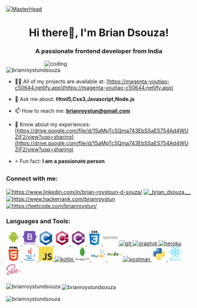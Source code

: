 [![MasterHead](https://imgs.search.brave.com/2Wd1tGvffDtGa7iPoM_FHXzVF-_yN8L9I2HPPt8dA4E/rs:fit:1200:600:1/g:ce/aHR0cHM6Ly93d3cu/bWFyY3RyZW50dHVj/a2VyLmNvbS93cC1j/b250ZW50L3VwbG9h/ZHMvMjAxOC8wMS9i/YW5uZXJfcHJvZ3Jh/bW1pbmcucG5n)](https://BrianRoystounDsouza.io)
<h1 align="center">Hi there👋, I'm Brian Dsouza!</h1>
<h3 align="center">A passionate frontend developer from India</h3>

<img align="right" alt="coding" width="400" src="https://imgs.search.brave.com/cTWvsKv2Fc7C5UDE5anDrCErBLMupkD9BAQQL3XPTBM/rs:fit:800:600:1/g:ce/aHR0cHM6Ly9jZG4u/ZHJpYmJibGUuY29t/L3VzZXJzLzEwNTk1/ODMvc2NyZWVuc2hv/dHMvNDE3MTM2Ny9j/b2RpbmctZnJlYWsu/Z2lm.gif" />

<p align="left"> <img src="https://komarev.com/ghpvc/?username=brianroystundsouza&label=Profile%20views&color=0e75b6&style=flat" alt="brianroystundsouza" /> </p>

- 👨‍💻 All of my projects are available at: [https://magenta-youtiao-c50644.netlify.app](https://magenta-youtiao-c50644.netlify.app)

- 💬 Ask me about: **Html5,Css3,Javascript,Node.js**

- 📫 How to reach me: **brianroystun@gmail.com**

- 📄 Know about my experiences: [https://drive.google.com/file/d/1SaMpTcSQma743EbSSaES754Ad4WUZjF2/view?usp=sharing](https://drive.google.com/file/d/1SaMpTcSQma743EbSSaES754Ad4WUZjF2/view?usp=sharing)

- ⚡ Fun fact: **I am a passionate person**

<h3 align="left">Connect with me:</h3>
<p align="left">
<a href="https://linkedin.com/in/https://www.linkedin.com/in/brian-roystoun-d-souza/" target="blank"><img align="center" src="https://raw.githubusercontent.com/rahuldkjain/github-profile-readme-generator/master/src/images/icons/Social/linked-in-alt.svg" alt="https://www.linkedin.com/in/brian-roystoun-d-souza/" height="30" width="40" /></a>
<a href="https://instagram.com/_brian_dsouza.__" target="blank"><img align="center" src="https://raw.githubusercontent.com/rahuldkjain/github-profile-readme-generator/master/src/images/icons/Social/instagram.svg" alt="_brian_dsouza.__" height="30" width="40" /></a>
<a href="https://www.hackerrank.com/https://www.hackerrank.com/brianroystun" target="blank"><img align="center" src="https://raw.githubusercontent.com/rahuldkjain/github-profile-readme-generator/master/src/images/icons/Social/hackerrank.svg" alt="https://www.hackerrank.com/brianroystun" height="30" width="40" /></a>
<a href="https://www.leetcode.com/https://leetcode.com/brianroystun/" target="blank"><img align="center" src="https://raw.githubusercontent.com/rahuldkjain/github-profile-readme-generator/master/src/images/icons/Social/leet-code.svg" alt="https://leetcode.com/brianroystun/" height="30" width="40" /></a>
</p>

<h3 align="left">Languages and Tools:</h3>
<p align="left"> <a href="https://developer.android.com" target="_blank" rel="noreferrer"> <img src="https://raw.githubusercontent.com/devicons/devicon/master/icons/android/android-original-wordmark.svg" alt="android" width="40" height="40"/> </a> <a href="https://getbootstrap.com" target="_blank" rel="noreferrer"> <img src="https://raw.githubusercontent.com/devicons/devicon/master/icons/bootstrap/bootstrap-plain-wordmark.svg" alt="bootstrap" width="40" height="40"/> </a> <a href="https://www.cprogramming.com/" target="_blank" rel="noreferrer"> <img src="https://raw.githubusercontent.com/devicons/devicon/master/icons/c/c-original.svg" alt="c" width="40" height="40"/> </a> <a href="https://www.w3schools.com/cpp/" target="_blank" rel="noreferrer"> <img src="https://raw.githubusercontent.com/devicons/devicon/master/icons/cplusplus/cplusplus-original.svg" alt="cplusplus" width="40" height="40"/> </a> <a href="https://www.w3schools.com/cs/" target="_blank" rel="noreferrer"> <img src="https://raw.githubusercontent.com/devicons/devicon/master/icons/csharp/csharp-original.svg" alt="csharp" width="40" height="40"/> </a> <a href="https://www.w3schools.com/css/" target="_blank" rel="noreferrer"> <img src="https://raw.githubusercontent.com/devicons/devicon/master/icons/css3/css3-original-wordmark.svg" alt="css3" width="40" height="40"/> </a> <a href="https://expressjs.com" target="_blank" rel="noreferrer"> <img src="https://raw.githubusercontent.com/devicons/devicon/master/icons/express/express-original-wordmark.svg" alt="express" width="40" height="40"/> </a> <a href="https://git-scm.com/" target="_blank" rel="noreferrer"> <img src="https://www.vectorlogo.zone/logos/git-scm/git-scm-icon.svg" alt="git" width="40" height="40"/> </a> <a href="https://graphql.org" target="_blank" rel="noreferrer"> <img src="https://www.vectorlogo.zone/logos/graphql/graphql-icon.svg" alt="graphql" width="40" height="40"/> </a> <a href="https://heroku.com" target="_blank" rel="noreferrer"> <img src="https://www.vectorlogo.zone/logos/heroku/heroku-icon.svg" alt="heroku" width="40" height="40"/> </a> <a href="https://www.w3.org/html/" target="_blank" rel="noreferrer"> <img src="https://raw.githubusercontent.com/devicons/devicon/master/icons/html5/html5-original-wordmark.svg" alt="html5" width="40" height="40"/> </a> <a href="https://www.java.com" target="_blank" rel="noreferrer"> <img src="https://raw.githubusercontent.com/devicons/devicon/master/icons/java/java-original.svg" alt="java" width="40" height="40"/> </a> <a href="https://developer.mozilla.org/en-US/docs/Web/JavaScript" target="_blank" rel="noreferrer"> <img src="https://raw.githubusercontent.com/devicons/devicon/master/icons/javascript/javascript-original.svg" alt="javascript" width="40" height="40"/> </a> <a href="https://kotlinlang.org" target="_blank" rel="noreferrer"> <img src="https://www.vectorlogo.zone/logos/kotlinlang/kotlinlang-icon.svg" alt="kotlin" width="40" height="40"/> </a> <a href="https://www.mongodb.com/" target="_blank" rel="noreferrer"> <img src="https://raw.githubusercontent.com/devicons/devicon/master/icons/mongodb/mongodb-original-wordmark.svg" alt="mongodb" width="40" height="40"/> </a> <a href="https://www.mysql.com/" target="_blank" rel="noreferrer"> <img src="https://raw.githubusercontent.com/devicons/devicon/master/icons/mysql/mysql-original-wordmark.svg" alt="mysql" width="40" height="40"/> </a> <a href="https://nodejs.org" target="_blank" rel="noreferrer"> <img src="https://raw.githubusercontent.com/devicons/devicon/master/icons/nodejs/nodejs-original-wordmark.svg" alt="nodejs" width="40" height="40"/> </a> <a href="https://postman.com" target="_blank" rel="noreferrer"> <img src="https://www.vectorlogo.zone/logos/getpostman/getpostman-icon.svg" alt="postman" width="40" height="40"/> </a> <a href="https://www.python.org" target="_blank" rel="noreferrer"> <img src="https://raw.githubusercontent.com/devicons/devicon/master/icons/python/python-original.svg" alt="python" width="40" height="40"/> </a> <a href="https://reactjs.org/" target="_blank" rel="noreferrer"> <img src="https://raw.githubusercontent.com/devicons/devicon/master/icons/react/react-original-wordmark.svg" alt="react" width="40" height="40"/> </a> <a href="https://sass-lang.com" target="_blank" rel="noreferrer"> <img src="https://raw.githubusercontent.com/devicons/devicon/master/icons/sass/sass-original.svg" alt="sass" width="40" height="40"/> </a> </p>

<p><img align="left" src="https://github-readme-stats.vercel.app/api/top-langs?username=brianroystundsouza&show_icons=true&locale=en&layout=compact" alt="brianroystundsouza" /></p>

<p>&nbsp;<img align="center" src="https://github-readme-stats.vercel.app/api?username=brianroystundsouza&show_icons=true&locale=en" alt="brianroystundsouza" /></p>

<p><img align="center" src="https://github-readme-streak-stats.herokuapp.com/?user=brianroystundsouza&" alt="brianroystundsouza" /></p>
